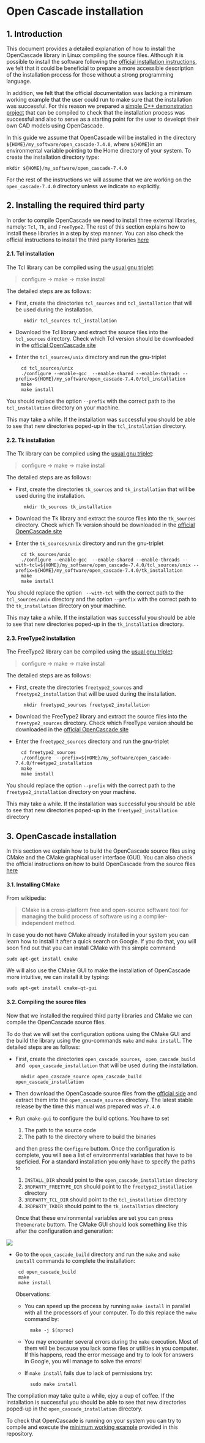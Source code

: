 # Open Cascade installation


## 1. Introduction

This document provides a detailed explanation of how to install the OpenCascade library in Linux compiling the source files.
Although it is possible to install the software following the [official installation instructions](https://www.opencascade.com/doc/occt-7.4.0/overview/html/occt_dev_guides__building.html), we felt that it could be beneficial to prepare a more accessible description of the installation process for those without a strong programming language.

In addition, we felt that the official documentation was lacking a minimum working example that the user could run to make sure that the installation was successful.
For this reason we prepared a [simple C++ demonstration project](./open_cascade_minimum_working_example.md) that can be compiled to check that the installation process was successful and also to serve as a starting point for the user to developt their own CAD models using OpenCascade.





In this guide we assume that OpenCascade will be installed in the directory `${HOME}/my_software/open_cascade-7.4.0`, where `${HOME}`in an environmental variable pointing to the Home directory of your system.
To create the installation directory type:

	mkdir ${HOME}/my_software/open_cascade-7.4.0

For the rest of the instructions we will assume that we are working on the `open_cascade-7.4.0` directory unless we indicate so explicitly.



## 2. Installing the required third party

In order to compile OpenCascade we need to install three external libraries, namely: `Tcl`, `Tk`, and `FreeType2`.
The rest of this section explains how to install these libraries in a step by step manner.
You can also check the official instructions to install the third party libraries [here](https://www.opencascade.com/doc/occt-7.4.0/overview/html/occt_dev_guides__building_3rdparty_linux.html)



	
#### 2.1. Tcl installation

The Tcl library can be compiled using the [usual gnu triplet](https://www.howtogeek.com/105413/how-to-compile-and-install-from-source-on-ubuntu/):

> configure -> make -> make install

The detailed steps are as follows:

- First, create the directories `tcl_sources` and `tcl_installation` that will be used during the installation.

		 mkdir tcl_sources tcl_installation

- Download the Tcl library and extract the source files into the `tcl_sources` directory. Check which Tcl version should be downloaded in the [official OpenCascade site](https://www.opencascade.com/doc/occt-7.4.0/overview/html/occt_dev_guides__building_3rdparty_linux.html)


- Enter the `tcl_sources/unix` directory and run the gnu-triplet

		cd tcl_sources/unix
		./configure --enable-gcc  --enable-shared --enable-threads --prefix=${HOME}/my_software/open_cascade-7.4.0/tcl_installation
		make
		make install
	
You should replace the option `--prefix` with the correct path to the `tcl_installation` directory on your machine.
	
This may take a while. If the installation was successful you should be able to see that new directories poped-up in the `tcl_installation` directory.



#### 2.2. Tk installation


The Tk library can be compiled using the [usual gnu triplet](https://www.howtogeek.com/105413/how-to-compile-and-install-from-source-on-ubuntu/):

> configure -> make -> make install

The detailed steps are as follows:

- First, create the directories `tk_sources` and `tk_installation` that will be used during the installation.

		 mkdir tk_sources tk_installation

- Download the Tk library and extract the source files into the `tk_sources` directory. Check which Tk version should be downloaded in the [official OpenCascade site](https://www.opencascade.com/doc/occt-7.4.0/overview/html/occt_dev_guides__building_3rdparty_linux.html)


- Enter the `tk_sources/unix` directory and run the gnu-triplet

		cd tk_sources/unix
		./configure --enable-gcc  --enable-shared --enable-threads --with-tcl=${HOME}/my_software/open_cascade-7.4.0/tcl_sources/unix --prefix=${HOME}/my_software/open_cascade-7.4.0/tk_installation
		make
		make install
	
You should replace the option ` --with-tcl` with the correct path to the `tcl_sources/unix` directory and the option `--prefix` with the correct path to the `tk_installation` directory on your machine.
	
This may take a while. If the installation was successful you should be able to see that new directories poped-up in the `tk_installation` directory.


#### 2.3. FreeType2 installation


The FreeType2 library can be compiled using the [usual gnu triplet](https://www.howtogeek.com/105413/how-to-compile-and-install-from-source-on-ubuntu/):

> configure -> make -> make install

The detailed steps are as follows:

- First, create the directories `freetype2_sources` and `freetype2_installation` that will be used during the installation.

		 mkdir freetype2_sources freetype2_installation

- Download the FreeType2 library and extract the source files into the `freetype2_sources` directory. Check which FreeType version should be downloaded in the [official OpenCascade site](https://www.opencascade.com/doc/occt-7.4.0/overview/html/occt_dev_guides__building_3rdparty_linux.html)


- Enter the `freetype2_sources` directory and run the gnu-triplet

		cd freetype2_sources
		./configure  --prefix=${HOME}/my_software/open_cascade-7.4.0/freetype2_installation
		make
		make install
	
You should replace the option `--prefix` with the correct path to the `freetype2_installation` directory on your machine.
	
This may take a while. If the installation was successful you should be able to see that new directories poped-up in the `freetype2_installation` directory




## 3. OpenCascade installation

In this section we explain how to build the OpenCascade source files using CMake and the CMake graphical user interface (GUI).
You can also check the official instructions on how to build OpenCascade from the source files [here](https://www.opencascade.com/doc/occt-7.4.0/overview/html/occt_dev_guides__building_cmake.html)



#### 3.1. Installing CMake

From wikipedia:

> CMake is a cross-platform free and open-source software tool for managing the build process of software using a compiler-independent method.

In case you do not have CMake already installed in your system you can learn how to install it after a quick search on Google.
If you do that, you will soon find out that you can install CMake with this simple command:

	sudo apt-get install cmake
	
We will also use the CMake GUI to make the installation of OpenCascade more intuitive, we can install it by typing:

	sudo apt-get install cmake-qt-gui


#### 3.2. Compiling the source files

Now that we installed the required third party libraries and CMake we can compile the OpenCascade source files.

To do that we will set the configuration options using the CMake GUI and the build the library using the gnu-commands `make` and `make install`.  The detailed steps are as follows:

- First, create the directories `open_cascade_sources`, ` open_cascade_build` and ` open_cascade_installation`  that will be used during the installation.

	 	mkdir open_cascade_source open_cascade_build open_cascade_installation
		 

- Then download the OpenCascade source files from the [official side](https://www.opencascade.com/content/latest-release) and extract them into the `open_cascade_sources` directory.
The latest stable release by the time this manual was prepared was  `v7.4.0`


- Run `cmake-gui` to configure the build options. You have to set
	1. The path to the source code
	2. The path to the directory where to build the binaries

	and then press the `Configure` buttom. Once the configuration is complete, you will see a list of environmental variables that have to be speficied.	For a standard installation you only have to specify the paths to
	
	1. `INSTALL_DIR` should point to the `open_cascade_installation` directory
	2. `3RDPARTY_FREETYPE_DIR` should point to the `freetype2_installation` directory
	3. `3RDPARTY_TCL_DIR` should point to the `tcl_installation` directory
	4. `3RDPARTY_TKDIR` should point to the `tk_installation` directory

	Once that these environmental variables are set you can press the`Generate` buttom. The CMake GUI should look something like this after the configuration and generation:

![](./figures/cmake_gui.png)


-  Go to the `open_cascade_build` directory and run the `make` and `make install` commands to complete the installation:
		
		cd open_cascade_build
		make
		make install
		
	Observations:
	
	- You can speed up the process by running `make install` in parallel with all the processors of your computer.
	 To do this replace the `make` command by:
	
			make -j $(nproc)
		
	- You may encounter several errors during the `make` execution. Most of them will be because you lack some files or utilities in you computer. If this happens, read the error message and try to look for answers in Google, you will manage to solve the errors!
		
	- If `make install` fails due to lack of permissions try:
		
			sudo make install

The compilation may take quite a while, ejoy a cup of coffee. If the installation is successful you should be able to see that new directories poped-up in the `open_cascade_installation` directory.


To check that OpenCascade is running on your system you can try to compile and execute the [minimum working example](./open_cascade_minimum_working_example.md) provided in this repository.




 